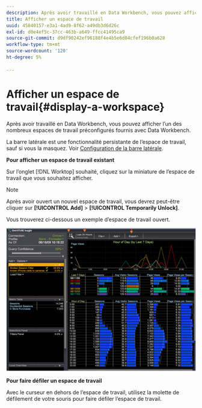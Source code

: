 ```yaml
---
description: Après avoir travaillé en Data Workbench, vous pouvez afficher l’un des nombreux espaces de travail préconfigurés fournis avec Data Workbench.
title: Afficher un espace de travail
uuid: 45840157-e3a1-4ad9-8f62-a49db3d6d26c
exl-id: d0e4ef5c-37cc-463b-a649-ffcc41495ca9
source-git-commit: d9df90242ef96188f4e4b5e6d04cfef196b0a628
workflow-type: tm+mt
source-wordcount: '120'
ht-degree: 5%

---
```


# Afficher un espace de travail{#display-a-workspace}

Après avoir travaillé en Data Workbench, vous pouvez afficher l’un des nombreux espaces de travail préconfigurés fournis avec Data Workbench.

La barre latérale est une fonctionnalité persistante de l’espace de travail, sauf si vous la masquez. Voir [Configuration de la barre latérale](../../../home/c-get-started/c-config-sidebar.md#concept-41db771b302e43018e5a9daa40b397e6).

**Pour afficher un espace de travail existant**

Sur l’onglet [!DNL Worktop] souhaité, cliquez sur la miniature de l’espace de travail que vous souhaitez afficher.

>[!NOTE]
>
>Après avoir ouvert un nouvel espace de travail, vous devrez peut-être cliquer sur **[!UICONTROL Add]** > **[!UICONTROL Temporarily Unlock]**.

Vous trouverez ci-dessous un exemple d’espace de travail ouvert.

![](assets/client-dis.png)

**Pour faire défiler un espace de travail**

Avec le curseur en dehors de l’espace de travail, utilisez la molette de défilement de votre souris pour faire défiler l’espace de travail.
